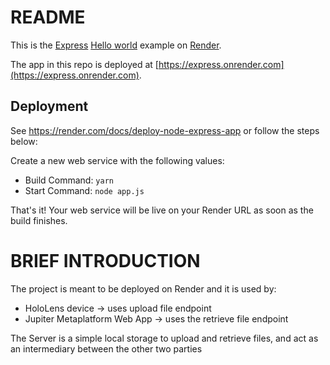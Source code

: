 # README

This is the [Express](https://expressjs.com) [Hello world](https://expressjs.com/en/starter/hello-world.html) example on [Render](https://render.com).

The app in this repo is deployed at [https://express.onrender.com](https://express.onrender.com).

## Deployment

See https://render.com/docs/deploy-node-express-app or follow the steps below:

Create a new web service with the following values:
  * Build Command: `yarn`
  * Start Command: `node app.js`

That's it! Your web service will be live on your Render URL as soon as the build finishes.


# BRIEF INTRODUCTION

The project is meant to be deployed on Render and it is used by:
 * HoloLens device -> uses upload file endpoint
 * Jupiter Metaplatform Web App -> uses the retrieve file endpoint 

The Server is a simple local storage to upload and retrieve files, and act as an intermediary between the other two parties
